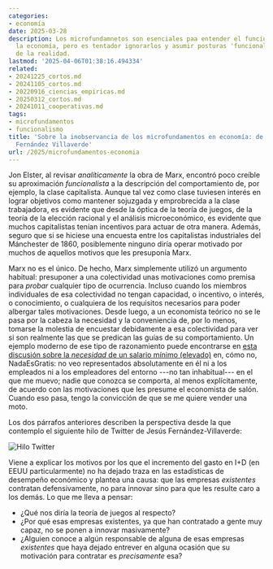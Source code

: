```yaml
---
categories:
- economía
date: 2025-03-28
description: Los microfundamnetos son esenciales paa entender el funcionamiento de
  la economía, pero es tentador ignorarlos y asumir posturas 'funcionalistas' alejadas
  de la realidad.
lastmod: '2025-04-06T01:38:16.494334'
related:
- 20241225_cortos.md
- 20241105_cortos.md
- 20220916_ciencias_empiricas.md
- 20250312_cortos.md
- 20241011_cooperativas.md
tags:
- microfundamentos
- funcionalismo
title: 'Sobre la inobservancia de los microfundamentos en economía: de Marx a Jesús
  Fernández Villaverde'
url: /2025/microfundamentos-economia
---
```


Jon Elster, al revisar _analíticamente_ la obra de Marx, encontró poco creíble su aproximación _funcionalista_ a la descripción del comportamiento de, por ejemplo, la clase capitalista. Aunque tal vez como clase tuviesen interés en lograr objetivos como mantener sojuzgada y emprobrecida a la clase trabajadora, es evidente que desde la óptica de la teoría de juegos, de la teoría de la elección racional y el análisis microeconómico, es evidente que muchos capitalistas tenían incentivos para actuar de otra manera. Además, seguro que si se hiciese una encuesta entre los capitalistas industriales del Mánchester de 1860, posiblemente ninguno diría operar motivado por muchos de aquellos motivos que les presuponía Marx.

Marx no es el único. De hecho, Marx simplemente utilizó un argumento habitual: presuponer a una colectividad unas motivaciones como premisa para _probar_ cualquier tipo de ocurrencia. Incluso cuando los miembros individuales de esa colectividad no tengan capacidad, o incentivo, o interés, o conocimiento, o cualquiera de los requisitos necesarios para poder albergar tales motivaciones. Desde luego, a un economista teórico no se le pasa por la cabeza la necesidad y la conveniencia de, por lo menos, tomarse la molestia de  encuestar debidamente a esa colectividad para ver si son realmente las que se predican las guías de su comportamiento. Un ejemplo moderno de ese tipo de razonamiento puede encontrarse en [esta discusión sobre la _necesidad_ de un salario mínimo (elevado)](https://nadaesgratis.es/dolado/la-subida-del-smi-y-el-empleo-i-algunos-argumentos-teoricos) en, cómo no, NadaEsGratis: no veo representados absolutamente en él ni a los empleados ni a los empleadores del entorno ---no tan inhabitual--- en el que me muevo; nadie que conozca se comporta, al menos explícitamente, de acuerdo con las motivaciones que les presume el economista de salón. Cuando eso pasa, tengo la convicción de que se me quiere vender una moto.

Los dos párrafos anteriores describen la perspectiva desde la que contemplo el siguiente hilo de Twitter de Jesús Fernández-Villaverde:

![Hilo Twitter](/images/hilo-twitter-jfv.png#center)

Viene a explicar los motivos por los que el incremento del gasto en I+D (en EEUU particularmente) no ha dejado traza en las estadísticas de desempeño económico y plantea una causa: que las empresas _existentes_ contratan defensivamente, no para innovar sino para que les resulte caro a los demás. Lo que me lleva a pensar:
- ¿Qué nos diría la teoría de juegos al respecto?
- ¿Por qué esas empresas existentes, ya que han contratado a gente muy capaz, no se ponen a innovar masivamente?
- ¿Alguien conoce a algún responsable de alguna de esas empresas _existentes_ que haya dejado entrever en alguna ocasión que su motivación para contratar es _precisamente_ esa?